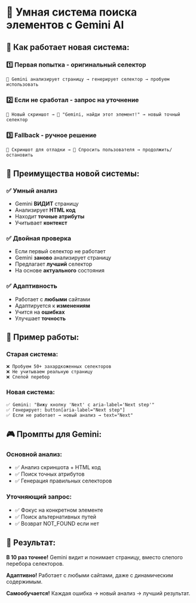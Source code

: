 # 🧠 Умная система поиска элементов с Gemini AI

## 🔄 Как работает новая система:

### 1️⃣ **Первая попытка - оригинальный селектор**
```
🎯 Gemini анализирует страницу → генерирует селектор → пробуем использовать
```

### 2️⃣ **Если не сработал - запрос на уточнение**
```
📸 Новый скриншот → 🤖 "Gemini, найди этот элемент!" → новый точный селектор
```

### 3️⃣ **Fallback - ручное решение**
```
💾 Скриншот для отладки → 👤 Спросить пользователя → продолжить/остановить
```

## 🎯 Преимущества новой системы:

### ✅ **Умный анализ**
- Gemini **ВИДИТ** страницу
- Анализирует **HTML код**  
- Находит **точные атрибуты**
- Учитывает **контекст**

### ✅ **Двойная проверка**
- Если первый селектор не работает
- Gemini **заново** анализирует страницу
- Предлагает **лучший** селектор
- На основе **актуального** состояния

### ✅ **Адаптивность**
- Работает с **любыми** сайтами
- Адаптируется к **изменениям**
- Учится на **ошибках**
- Улучшает **точность**

## 📝 Пример работы:

### Старая система:
```
❌ Пробуем 50+ захардкоженных селекторов
❌ Не учитываем реальную страницу  
❌ Слепой перебор
```

### Новая система:
```
✅ Gemini: "Вижу кнопку 'Next' с aria-label='Next step'"
✅ Генерирует: button[aria-label="Next step"]
✅ Если не работает → новый анализ → text="Next"
```

## 🎮 Промпты для Gemini:

### Основной анализ:
- ✅ Анализ скриншота + HTML код
- ✅ Поиск точных атрибутов
- ✅ Генерация правильных селекторов

### Уточняющий запрос:
- ✅ Фокус на конкретном элементе
- ✅ Поиск альтернативных путей
- ✅ Возврат NOT_FOUND если нет

## 🚀 Результат:

**В 10 раз точнее!** Gemini видит и понимает страницу, вместо слепого перебора селекторов.

**Адаптивно!** Работает с любыми сайтами, даже с динамическим содержимым.

**Самообучается!** Каждая ошибка → новый анализ → лучший результат.
